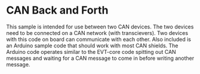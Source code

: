 # CAN Back and Forth

This sample is intended for use between two CAN devices. The two devices need
to be connected on a CAN network (with transcievers). Two devices with this
code on board can communicate with each other. Also included is an Arduino
sample code that should work with most CAN shields. The Arduino code operates
similar to the EVT-core code spitting out CAN messages and waiting for
a CAN message to come in before writing another message.
